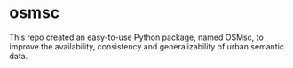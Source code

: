 # osmsc
This repo created an easy-to-use Python package, named OSMsc, to improve the availability, consistency and generalizability of urban semantic data.
